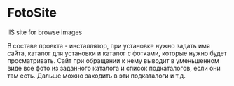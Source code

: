 FotoSite
========

IIS site for browse images

В составе проекта - инсталлятор, при установке нужно задать имя сайта, каталог для установки и каталог с фотками, которые нужно будет просматривать. Сайт при обращении к нему выводит в уменьшенном виде все фото из заданного каталога и список подкаталогов, если они там есть. Дальше можно заходить в эти подкаталоги и т.д. 
